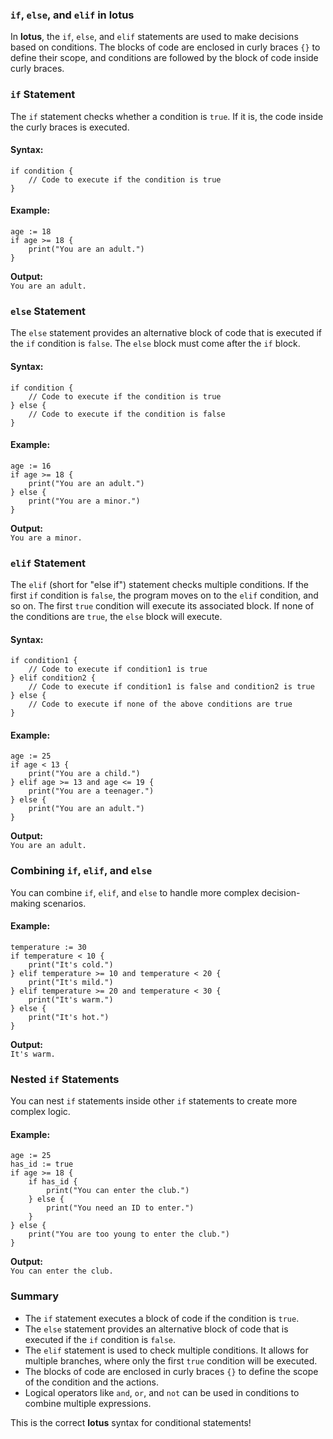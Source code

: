 ### `if`, `else`, and `elif` in **lotus**

In **lotus**, the `if`, `else`, and `elif` statements are used to make decisions based on conditions. The blocks of code are enclosed in curly braces `{}` to define their scope, and conditions are followed by the block of code inside curly braces.

### `if` Statement

The `if` statement checks whether a condition is `true`. If it is, the code inside the curly braces is executed.

#### Syntax:
```lotus
if condition {
    // Code to execute if the condition is true
}
```

#### Example:
```lotus
age := 18
if age >= 18 {
    print("You are an adult.")
}
```

**Output:**  
`You are an adult.`

### `else` Statement

The `else` statement provides an alternative block of code that is executed if the `if` condition is `false`. The `else` block must come after the `if` block.

#### Syntax:
```lotus
if condition {
    // Code to execute if the condition is true
} else {
    // Code to execute if the condition is false
}
```

#### Example:
```lotus
age := 16
if age >= 18 {
    print("You are an adult.")
} else {
    print("You are a minor.")
}
```

**Output:**  
`You are a minor.`

### `elif` Statement

The `elif` (short for "else if") statement checks multiple conditions. If the first `if` condition is `false`, the program moves on to the `elif` condition, and so on. The first `true` condition will execute its associated block. If none of the conditions are `true`, the `else` block will execute.

#### Syntax:
```lotus
if condition1 {
    // Code to execute if condition1 is true
} elif condition2 {
    // Code to execute if condition1 is false and condition2 is true
} else {
    // Code to execute if none of the above conditions are true
}
```

#### Example:
```lotus
age := 25
if age < 13 {
    print("You are a child.")
} elif age >= 13 and age <= 19 {
    print("You are a teenager.")
} else {
    print("You are an adult.")
}
```

**Output:**  
`You are an adult.`

### Combining `if`, `elif`, and `else`

You can combine `if`, `elif`, and `else` to handle more complex decision-making scenarios.

#### Example:
```lotus
temperature := 30
if temperature < 10 {
    print("It's cold.")
} elif temperature >= 10 and temperature < 20 {
    print("It's mild.")
} elif temperature >= 20 and temperature < 30 {
    print("It's warm.")
} else {
    print("It's hot.")
}
```

**Output:**  
`It's warm.`

### Nested `if` Statements

You can nest `if` statements inside other `if` statements to create more complex logic.

#### Example:
```lotus
age := 25
has_id := true
if age >= 18 {
    if has_id {
        print("You can enter the club.")
    } else {
        print("You need an ID to enter.")
    }
} else {
    print("You are too young to enter the club.")
}
```

**Output:**  
`You can enter the club.`

### Summary
- The `if` statement executes a block of code if the condition is `true`.
- The `else` statement provides an alternative block of code that is executed if the `if` condition is `false`.
- The `elif` statement is used to check multiple conditions. It allows for multiple branches, where only the first `true` condition will be executed.
- The blocks of code are enclosed in curly braces `{}` to define the scope of the condition and the actions.
- Logical operators like `and`, `or`, and `not` can be used in conditions to combine multiple expressions.

This is the correct **lotus** syntax for conditional statements!